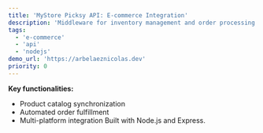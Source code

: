 ```yaml
---
title: 'MyStore Picksy API: E-commerce Integration'
description: 'Middleware for inventory management and order processing'
tags:
  - 'e-commerce'
  - 'api'
  - 'nodejs'
demo_url: 'https://arbelaeznicolas.dev'
priority: 0
---
```


**Key functionalities:**

- Product catalog synchronization
- Automated order fulfillment
- Multi-platform integration
  Built with Node.js and Express.
